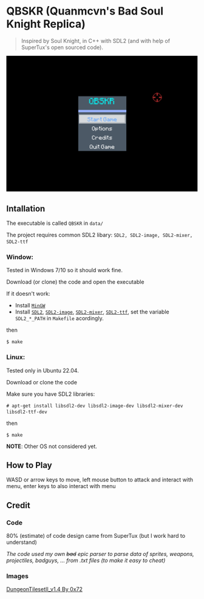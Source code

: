 # QBSKR (Quanmcvn's Bad Soul Knight Replica)
> Inspired by Soul Knight, in C++ with SDL2 (and with help of SuperTux's open sourced code).

<p align="center">
	<img src="data/images/menu/demo/demo1.png">
</p>


## Intallation
The executable is called `QBSKR` in `data/`

The project requires common SDL2 libary: `SDL2, SDL2-image, SDL2-mixer, SDL2-ttf`

### Window:
Tested in Windows 7/10 so it should work fine.

Download (or clone) the code and open the executable

If it doesn't work:

- Install [`MinGW`](https://nuwen.net/mingw.html)
- Install [`SDL2`](https://github.com/libsdl-org/SDL/releases),
[`SDL2-image`](https://github.com/libsdl-org/SDL_image/releases),
[`SDL2-mixer`](https://github.com/libsdl-org/SDL_mixer/releases),
[`SDL2-ttf`](https://github.com/libsdl-org/SDL_ttf/releases),
set the variable `SDL2_*_PATH` in `Makefile` acordingly.

then
```
$ make
```

### Linux:

Tested only in Ubuntu 22.04.

Download or clone the code

Make sure you have SDL2 libraries:

```
# apt-get install libsdl2-dev libsdl2-image-dev libsdl2-mixer-dev libsdl2-ttf-dev
```

then

```console
$ make
```

**NOTE**: Other OS not considered yet.

## How to Play
WASD or arrow keys to move, left mouse button to attack and interact with menu, enter keys to also interact with menu

## Credit

### Code
80% (estimate) of code design came from SuperTux (but I work hard to understand)

*The code used my own ~~bad~~ epic parser to parse data of sprites, weapons, projectiles, badguys, ... from .txt files (to make it easy to cheat)*

### Images
[DungeonTilesetII_v1.4 By 0x72](https://0x72.itch.io/dungeontileset-ii)
